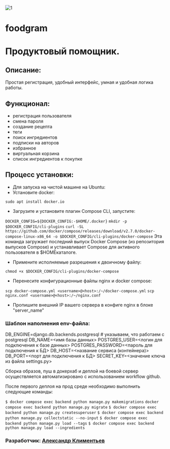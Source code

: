 ![1](https://github.com/alklim912/foodgram-project-react/actions/workflows/yamdb_workflow.yml/badge.svg)

# foodgram
# Продуктовый помощник.

## Описание:
Простая регистрация, удобный интерфейс, умная и удобная логика работы.

## Функционал:
- регистрация пользователя
- смена пароля
- создание рецепта
- теги
- поиск ингредиентов
- подписки на авторов
- избранное
- виртуальная корзина
- список ингредиентов к покупке

## Процесс установки:

 * Для запуска на чистой машине на Ubuntu:
 * Установите docker:

 ```sudo apt install docker.io```

 * Загрузите и установите плагин Compose CLI, запустите:

 ```DOCKER_CONFIG=${DOCKER_CONFIG:-$HOME/.docker}```
 ```mkdir -p $DOCKER_CONFIG/cli-plugins```
 ```curl -SL https://github.com/docker/compose/releases/download/v2.7.0/docker-compose-linux-x86_64 -o $DOCKER_CONFIG/cli-plugins/docker-compose```
 Эта команда загружает последний выпуск Docker Compose (из репозитория выпусков Compose) и устанавливает Compose для активного пользователя в $HOMEкаталоге.

 * Примените исполняемые разрешения к двоичному файлу:

 ```chmod +x $DOCKER_CONFIG/cli-plugins/docker-compose```


 * Перенесите конфигурационные файлы nginx и docker compose:

 ```scp docker-compose.yml <username>@<host>:/~/docker-compose.yml```
 ```scp nginx.conf <username>@<host>:/~/nginx.conf```

 * Пропишите внешний IP вашего сервера в конфиге nginx в блоке "server_name"

### Шаблон наполнения env-файла:

 DB_ENGINE=django.db.backends.postgresql # указываем, что работаем с postgresql
 DB_NAME=<имя базы данных>
 POSTGRES_USER=<логин для подключения к базе данных>
 POSTGRES_PASSWORD=<пароль для подключения к БД>
 DB_HOST=<название сервиса (контейнера)>
 DB_PORT=<порт для подключения к БД>
 SECRET_KEY=<значение ключа из файла settings.py>


 Сборка образов, пуш в докерхаб и деплой на боевой сервер осуществляется автоматизировано с использованием workflow github.

 После первого деплоя на прод среде необходимо выполнить следующие команды:

 ```$ docker compose exec backend python manage.py makemigrations```
 ```docker compose exec backend python manage.py migrate```
 ```$ docker compose exec backend python manage.py createsuperuser```
 ```$ docker compose exec backend python manage.py collectstatic --no-input```
 ```$ docker compose exec backend python manage.py load --tags```
 ```$ docker compose exec backend python manage.py load --ingredients```



 ### Разработчик: [Александр Климентьев](https://github.com/alklim912)